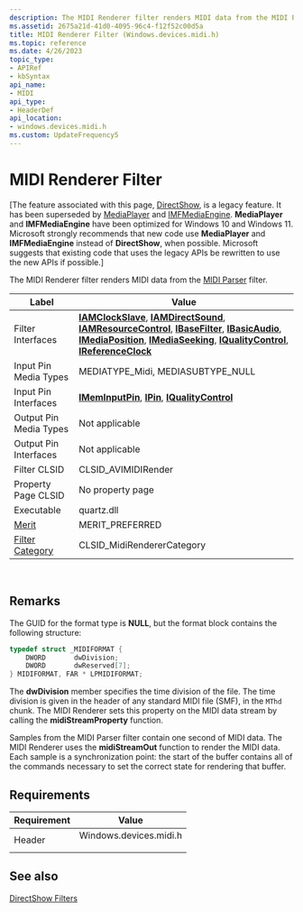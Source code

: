 ```yaml
---
description: The MIDI Renderer filter renders MIDI data from the MIDI Parser filter.
ms.assetid: 2675a21d-41d0-4095-96c4-f12f52c00d5a
title: MIDI Renderer Filter (Windows.devices.midi.h)
ms.topic: reference
ms.date: 4/26/2023
topic_type: 
- APIRef
- kbSyntax
api_name: 
- MIDI
api_type: 
- HeaderDef
api_location: 
- windows.devices.midi.h
ms.custom: UpdateFrequency5
---
```


# MIDI Renderer Filter

\[The feature associated with this page, [DirectShow](/windows/win32/directshow/directshow), is a legacy feature. It has been superseded by [MediaPlayer](/uwp/api/Windows.Media.Playback.MediaPlayer) and [IMFMediaEngine](/windows/win32/api/mfmediaengine/nn-mfmediaengine-imfmediaengine). **MediaPlayer** and **IMFMediaEngine** have been optimized for Windows 10 and Windows 11. Microsoft strongly recommends that new code use **MediaPlayer** and **IMFMediaEngine** instead of **DirectShow**, when possible. Microsoft suggests that existing code that uses the legacy APIs be rewritten to use the new APIs if possible.\]

The MIDI Renderer filter renders MIDI data from the [MIDI Parser](midi-parser-filter.md) filter.



| Label | Value |
|------------------------------------------|--------------------------------------------------------------------------------------------------------------------------------------------------------------------------------------------------------------------------------------------------------------------------------------------------------------------------------------------------------------------------------------|
| Filter Interfaces                        | [**IAMClockSlave**](/windows/desktop/api/Strmif/nn-strmif-iamclockslave), [**IAMDirectSound**](/previous-versions/windows/desktop/api/Amaudio/nn-amaudio-iamdirectsound), [**IAMResourceControl**](/windows/desktop/api/Strmif/nn-strmif-iamresourcecontrol), [**IBaseFilter**](/windows/desktop/api/Strmif/nn-strmif-ibasefilter), [**IBasicAudio**](/windows/desktop/api/Control/nn-control-ibasicaudio), [**IMediaPosition**](/windows/desktop/api/Control/nn-control-imediaposition), [**IMediaSeeking**](/windows/desktop/api/Strmif/nn-strmif-imediaseeking), [**IQualityControl**](/windows/desktop/api/Strmif/nn-strmif-iqualitycontrol), [**IReferenceClock**](/windows/desktop/api/Strmif/nn-strmif-ireferenceclock) |
| Input Pin Media Types                    | MEDIATYPE\_Midi, MEDIASUBTYPE\_NULL                                                                                                                                                                                                                                                                                                                                                  |
| Input Pin Interfaces                     | [**IMemInputPin**](/windows/desktop/api/Strmif/nn-strmif-imeminputpin), [**IPin**](/windows/desktop/api/Strmif/nn-strmif-ipin), [**IQualityControl**](/windows/desktop/api/Strmif/nn-strmif-iqualitycontrol)                                                                                                                                                                                                                                                                               |
| Output Pin Media Types                   | Not applicable                                                                                                                                                                                                                                                                                                                                                                       |
| Output Pin Interfaces                    | Not applicable                                                                                                                                                                                                                                                                                                                                                                       |
| Filter CLSID                             | CLSID\_AVIMIDIRender                                                                                                                                                                                                                                                                                                                                                                 |
| Property Page CLSID                      | No property page                                                                                                                                                                                                                                                                                                                                                                     |
| Executable                               | quartz.dll                                                                                                                                                                                                                                                                                                                                                                           |
| [Merit](merit.md)                       | MERIT\_PREFERRED                                                                                                                                                                                                                                                                                                                                                                     |
| [Filter Category](filter-categories.md) | CLSID\_MidiRendererCategory                                                                                                                                                                                                                                                                                                                                                          |



 

## Remarks

The GUID for the format type is **NULL**, but the format block contains the following structure:


```C++
typedef struct _MIDIFORMAT {
    DWORD       dwDivision;
    DWORD       dwReserved[7];
} MIDIFORMAT, FAR * LPMIDIFORMAT;
```



The **dwDivision** member specifies the time division of the file. The time division is given in the header of any standard MIDI file (SMF), in the `MThd` chunk. The MIDI Renderer sets this property on the MIDI data stream by calling the **midiStreamProperty** function.

Samples from the MIDI Parser filter contain one second of MIDI data. The MIDI Renderer uses the **midiStreamOut** function to render the MIDI data. Each sample is a synchronization point: the start of the buffer contains all of the commands necessary to set the correct state for rendering that buffer.

## Requirements



| Requirement | Value |
|-------------------|---------------------------------------------------------------------------------------------------|
| Header<br/> | <dl> <dt>Windows.devices.midi.h</dt> </dl> |



## See also

<dl> <dt>

[DirectShow Filters](directshow-filters.md)
</dt> </dl>

 

 




